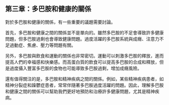 ## 第三章：多巴胺和健康的關係

對於多巴胺和健康的關係，有一些重要的議題需要討論。

首先，多巴胺和健康之間的關係並不是單向的。雖然多巴胺的不足會導致許多健康問題，但多巴胺過剩也會導致健康問題。過度活躍的多巴胺系統與成癮、注意力不足過動症、焦慮、壓力等問題有關。

另外，多巴胺與飲食和運動的關係也非常密切。運動可以刺激多巴胺的釋放，進而提高人們的幸福感和快樂感。而高蛋白質的飲食可以提高多巴胺的合成和釋放，但是過度攝入豐富多巴胺的食物也可能導致多巴胺過剩，增加成癮風險。

還有值得關注的是，多巴胺和精神疾病之間的關係。例如，某些精神疾病患者，如精神分裂症和躁鬱症患者，常常伴隨著多巴胺過度活躍的問題。因此，理解多巴胺和健康之間的關係可以幫助我們更好地預防和治療許多健康問題，尤其是精神疾病。